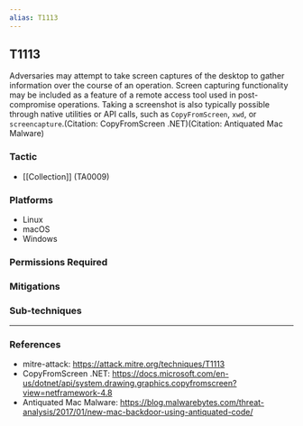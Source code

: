 ```yaml
---
alias: T1113
---
```


## T1113

Adversaries may attempt to take screen captures of the desktop to gather information over the course of an operation. Screen capturing functionality may be included as a feature of a remote access tool used in post-compromise operations. Taking a screenshot is also typically possible through native utilities or API calls, such as <code>CopyFromScreen</code>, <code>xwd</code>, or <code>screencapture</code>.(Citation: CopyFromScreen .NET)(Citation: Antiquated Mac Malware)



### Tactic
- [[Collection]] (TA0009)

### Platforms
- Linux
- macOS
- Windows

### Permissions Required

### Mitigations

### Sub-techniques


---
### References

- mitre-attack: https://attack.mitre.org/techniques/T1113
- CopyFromScreen .NET: https://docs.microsoft.com/en-us/dotnet/api/system.drawing.graphics.copyfromscreen?view=netframework-4.8
- Antiquated Mac Malware: https://blog.malwarebytes.com/threat-analysis/2017/01/new-mac-backdoor-using-antiquated-code/
